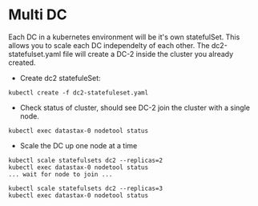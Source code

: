 # Multi DC 
Each DC in a kubernetes environment will be it's own statefulSet. This allows you to scale each DC independelty of each other. The dc2-statefulset.yaml file will create a DC-2 inside the cluster you already created.

* Create dc2 statefuleSet:
```
kubectl create -f dc2-statefuleset.yaml
```

* Check status of cluster, should see DC-2 join the cluster with a single node.
```
kubectl exec datastax-0 nodetool status
```

* Scale the DC up one node at a time
```
kubectl scale statefulsets dc2 --replicas=2
kubectl exec datastax-0 nodetool status
... wait for node to join ...

kubectl scale statefulsets dc2 --replicas=3
kubectl exec datastax-0 nodetool status
```

